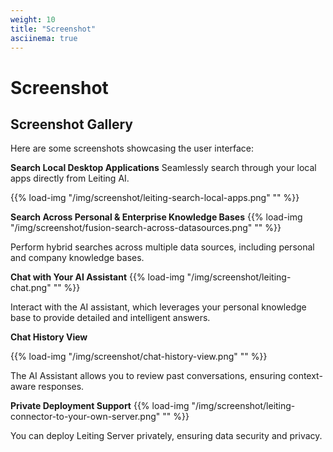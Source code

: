 ```yaml
---
weight: 10
title: "Screenshot"
asciinema: true
---
```


# Screenshot

## Screenshot Gallery

Here are some screenshots showcasing the user interface:

**Search Local Desktop Applications**
      Seamlessly search through your local apps directly from Leiting AI.

{{% load-img "/img/screenshot/leiting-search-local-apps.png" "" %}}



**Search Across Personal & Enterprise Knowledge Bases**
{{% load-img "/img/screenshot/fusion-search-across-datasources.png" "" %}}

   Perform hybrid searches across multiple data sources, including personal and company knowledge bases.

**Chat with Your AI Assistant**
{{% load-img "/img/screenshot/leiting-chat.png" "" %}}

   Interact with the AI assistant, which leverages your personal knowledge base to provide detailed and intelligent answers.

**Chat History View**

{{% load-img "/img/screenshot/chat-history-view.png" "" %}}

   The AI Assistant allows you to review past conversations, ensuring context-aware responses.

**Private Deployment Support**
{{% load-img "/img/screenshot/leiting-connector-to-your-own-server.png" "" %}}

   You can deploy Leiting Server privately, ensuring data security and privacy.

